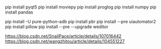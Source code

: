 pip install pyqt5
pip install moviepy
pip install proglog
pip install numpy
pip install pandas

pip install -U pure-python-adb
pip install pbr
pip install --pre uiautomator2
pip install pillow
pip install --pre --upgrade weditor


https://blog.csdn.net/SnailPace/article/details/107016442
https://blog.csdn.net/wangzhitou/article/details/104551227



